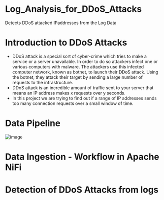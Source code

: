 # Log_Analysis_for_DDoS_Attacks
Detects DDoS attacked IPaddresses from the Log Data

# Introduction to DDoS Attacks
* DDoS attack is a special sort of cyber-crime which tries to make a service or a server unavailable. In order to do so attackers infect one or various computers with malware. The attackers use this infected computer network, known as botnet, to launch their DDoS attack. Using the botnet, they attack their target by sending a large number of requests to the infrastructure. 
* DDoS attack is an incredible amount of traffic sent to your server that means an IP address makes x requests over y seconds.
* In this project we are trying to find out if a range of IP addresses sends too many connection requests over a small window of time.

# Data Pipeline
![image](https://user-images.githubusercontent.com/10507993/57264698-0fadb580-7039-11e9-816a-e94039aceaf3.png)


# Data Ingestion - Workflow in Apache NiFi

# Detection of DDoS Attacks from logs	 

